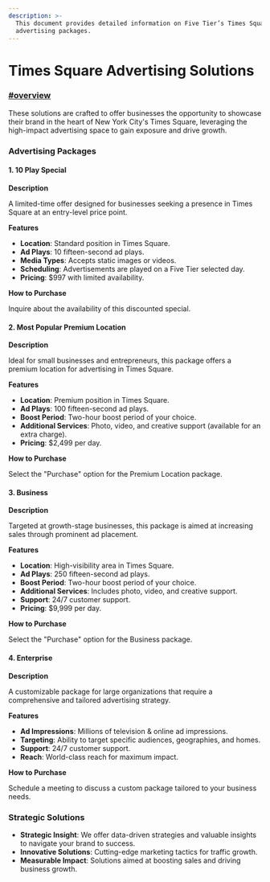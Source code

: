 ```yaml
---
description: >-
  This document provides detailed information on Five Tier’s Times Square
  advertising packages.
---
```


# Times Square Advertising Solutions

### [#overview](times-square-advertising-solutions.md#overview "mention")

These solutions are crafted to offer businesses the opportunity to showcase their brand in the heart of New York City's Times Square, leveraging the high-impact advertising space to gain exposure and drive growth.

### Advertising Packages

#### 1. 10 Play Special

**Description**

A limited-time offer designed for businesses seeking a presence in Times Square at an entry-level price point.

**Features**

* **Location**: Standard position in Times Square.
* **Ad Plays**: 10 fifteen-second ad plays.
* **Media Types**: Accepts static images or videos.
* **Scheduling**: Advertisements are played on a Five Tier selected day.
* **Pricing**: $997 with limited availability.

**How to Purchase**

Inquire about the availability of this discounted special.

#### 2. Most Popular Premium Location

**Description**

Ideal for small businesses and entrepreneurs, this package offers a premium location for advertising in Times Square.

**Features**

* **Location**: Premium position in Times Square.
* **Ad Plays**: 100 fifteen-second ad plays.
* **Boost Period**: Two-hour boost period of your choice.
* **Additional Services**: Photo, video, and creative support (available for an extra charge).
* **Pricing**: $2,499 per day.

**How to Purchase**

Select the "Purchase" option for the Premium Location package.

#### 3. Business

**Description**

Targeted at growth-stage businesses, this package is aimed at increasing sales through prominent ad placement.

**Features**

* **Location**: High-visibility area in Times Square.
* **Ad Plays**: 250 fifteen-second ad plays.
* **Boost Period**: Two-hour boost period of your choice.
* **Additional Services**: Includes photo, video, and creative support.
* **Support**: 24/7 customer support.
* **Pricing**: $9,999 per day.

**How to Purchase**

Select the "Purchase" option for the Business package.

#### 4. Enterprise

**Description**

A customizable package for large organizations that require a comprehensive and tailored advertising strategy.

**Features**

* **Ad Impressions**: Millions of television & online ad impressions.
* **Targeting**: Ability to target specific audiences, geographies, and homes.
* **Support**: 24/7 customer support.
* **Reach**: World-class reach for maximum impact.

**How to Purchase**

Schedule a meeting to discuss a custom package tailored to your business needs.

### Strategic Solutions

* **Strategic Insight**: We offer data-driven strategies and valuable insights to navigate your brand to success.
* **Innovative Solutions**: Cutting-edge marketing tactics for traffic growth.
* **Measurable Impact**: Solutions aimed at boosting sales and driving business growth.

